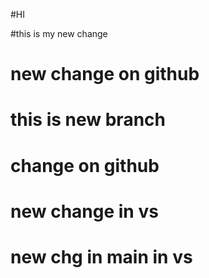 #HI

#this is my new change
# new change on github
# this is new branch

# change on github

# new change in vs


# new chg in main in vs
